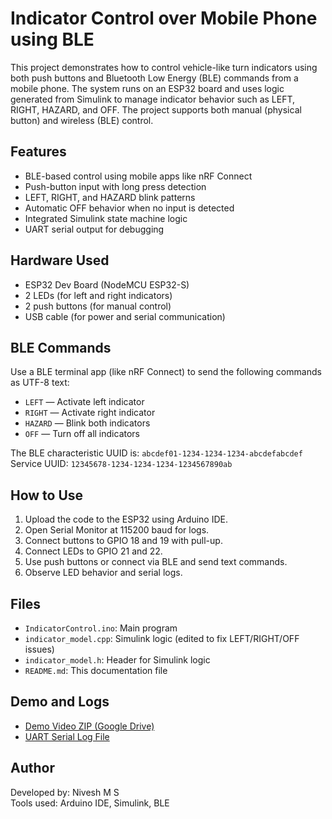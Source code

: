 # Indicator Control over Mobile Phone using BLE

This project demonstrates how to control vehicle-like turn indicators using both push buttons and Bluetooth Low Energy (BLE) commands from a mobile phone. The system runs on an ESP32 board and uses logic generated from Simulink to manage indicator behavior such as LEFT, RIGHT, HAZARD, and OFF. The project supports both manual (physical button) and wireless (BLE) control.

## Features

- BLE-based control using mobile apps like nRF Connect
- Push-button input with long press detection
- LEFT, RIGHT, and HAZARD blink patterns
- Automatic OFF behavior when no input is detected
- Integrated Simulink state machine logic
- UART serial output for debugging

## Hardware Used

- ESP32 Dev Board (NodeMCU ESP32-S)
- 2 LEDs (for left and right indicators)
- 2 push buttons (for manual control)
- USB cable (for power and serial communication)

## BLE Commands

Use a BLE terminal app (like nRF Connect) to send the following commands as UTF-8 text:

- `LEFT` — Activate left indicator
- `RIGHT` — Activate right indicator
- `HAZARD` — Blink both indicators
- `OFF` — Turn off all indicators

The BLE characteristic UUID is: `abcdef01-1234-1234-1234-abcdefabcdef`  
Service UUID: `12345678-1234-1234-1234-1234567890ab`

## How to Use

1. Upload the code to the ESP32 using Arduino IDE.
2. Open Serial Monitor at 115200 baud for logs.
3. Connect buttons to GPIO 18 and 19 with pull-up.
4. Connect LEDs to GPIO 21 and 22.
5. Use push buttons or connect via BLE and send text commands.
6. Observe LED behavior and serial logs.

## Files

- `IndicatorControl.ino`: Main program
- `indicator_model.cpp`: Simulink logic (edited to fix LEFT/RIGHT/OFF issues)
- `indicator_model.h`: Header for Simulink logic
- `README.md`: This documentation file

## Demo and Logs

- [Demo Video ZIP (Google Drive)](https://drive.google.com/file/d/1Hw8fxD1VyQp39uL3ZQiOLN-bDocbgb9K/view?usp=drive_link)
- [UART Serial Log File](https://drive.google.com/file/d/1Vt2x70F4KN76Et_BjzfekBpymPJ12OGB/view?usp=drive_link)

## Author

Developed by: Nivesh M S  
Tools used: Arduino IDE, Simulink, BLE


